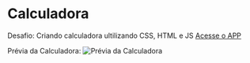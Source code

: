# Calculadora
 Desafio: Criando calculadora ultilizando CSS, HTML e JS
 [Acesse o APP](https://deybisonbr.github.io/calculadora/calculadora)
 
 Prévia da Calculadora:
 ![Prévia da Calculadora](./design/preview.jpg)
